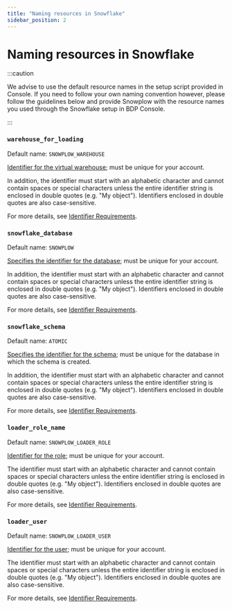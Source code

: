 ```yaml
---
title: "Naming resources in Snowflake"
sidebar_position: 2
---
```


# Naming resources in Snowflake

:::caution

We advise to use the default resource names in the setup script provided in Console. If you need to follow your own naming convention however, please follow the guidelines below and provide Snowplow with the resource names you used through the Snowflake setup in BDP Console.

:::

### `warehouse_for_loading`

Default name: `SNOWPLOW_WAREHOUSE`

[Identifier for the virtual warehouse](https://docs.snowflake.com/en/sql-reference/sql/create-warehouse.html); must be unique for your account.

In addition, the identifier must start with an alphabetic character and cannot contain spaces or special characters unless the entire identifier string is enclosed in double quotes (e.g. "My object"). Identifiers enclosed in double quotes are also case-sensitive.

For more details, see [Identifier Requirements](https://docs.snowflake.com/en/sql-reference/identifiers-syntax.html).

### `snowflake_database`

Default name: `SNOWPLOW`

[Specifies the identifier for the database](https://docs.snowflake.com/en/sql-reference/sql/create-database.html); must be unique for your account.

In addition, the identifier must start with an alphabetic character and cannot contain spaces or special characters unless the entire identifier string is enclosed in double quotes (e.g. "My object"). Identifiers enclosed in double quotes are also case-sensitive.

For more details, see [Identifier Requirements](https://docs.snowflake.com/en/sql-reference/identifiers-syntax.html).

### `snowflake_schema`

Default name: `ATOMIC`

[Specifies the identifier for the schema](https://docs.snowflake.com/en/sql-reference/sql/create-schema.html); must be unique for the database in which the schema is created.

In addition, the identifier must start with an alphabetic character and cannot contain spaces or special characters unless the entire identifier string is enclosed in double quotes (e.g. "My object"). Identifiers enclosed in double quotes are also case-sensitive.

For more details, see [Identifier Requirements](https://docs.snowflake.com/en/sql-reference/identifiers-syntax.html).

### `loader_role_name`

Default name: `SNOWPLOW_LOADER_ROLE`

[Identifier for the role](https://docs.snowflake.com/en/sql-reference/sql/create-role.html); must be unique for your account.

The identifier must start with an alphabetic character and cannot contain spaces or special characters unless the entire identifier string is enclosed in double quotes (e.g. "My object"). Identifiers enclosed in double quotes are also case-sensitive.

For more details, see [Identifier Requirements](https://docs.snowflake.com/en/sql-reference/identifiers-syntax.html).

### `loader_user`

Default name: `SNOWPLOW_LOADER_USER`

[Identifier for the user](https://docs.snowflake.com/en/sql-reference/sql/create-user.html); must be unique for your account.

The identifier must start with an alphabetic character and cannot contain spaces or special characters unless the entire identifier string is enclosed in double quotes (e.g. "My object"). Identifiers enclosed in double quotes are also case-sensitive.

For more details, see [Identifier Requirements](https://docs.snowflake.com/en/sql-reference/identifiers-syntax.html).